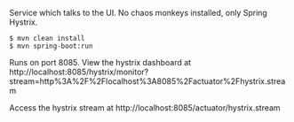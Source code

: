 Service which talks to the UI. No chaos monkeys installed, only Spring Hystrix. 

```
$ mvn clean install
$ mvn spring-boot:run
```

Runs on port 8085. View the hystrix dashboard at http://localhost:8085/hystrix/monitor?stream=http%3A%2F%2Flocalhost%3A8085%2Factuator%2Fhystrix.stream

Access the hystrix stream at http://localhost:8085/actuator/hystrix.stream